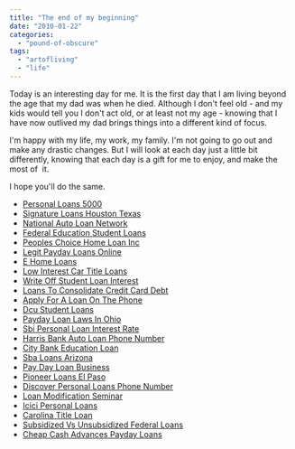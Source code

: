 ```yaml
---
title: "The end of my beginning"
date: "2010-01-22"
categories: 
  - "pound-of-obscure"
tags: 
  - "artofliving"
  - "life"
---
```


Today is an interesting day for me. It is the first day that I am living beyond the age that my dad was when he died. Although I don't feel old - and my kids would tell you I don't act old, or at least not my age - knowing that I have now outlived my dad brings things into a different kind of focus.

I'm happy with my life, my work, my family. I'm not going to go out and make any drastic changes. But I will look at each day just a little bit differently, knowing that each day is a gift for me to enjoy, and make the most of  it.

I hope you'll do the same.

- [Personal Loans 5000](http://www.mariebo.org/?Personal-Loans-5000)
- [Signature Loans Houston Texas](http://usasportgroup.com/?Signature-Loans-Houston-Texas)
- [National Auto Loan Network](http://gbbkolejka.pl/?National-Auto-Loan-Network)
- [Federal Education Student Loans](http://usasportgroup.com/?Federal-Education-Student-Loans)
- [Peoples Choice Home Loan Inc](http://www.consejocafe.org/?Peoples-Choice-Home-Loan-Inc)
- [Legit Payday Loans Online](http://www.amarysia.gr/?Legit-Payday-Loans-Online)
- [E Home Loans](http://www.franklinny.org/?E-Home-Loans)
- [Low Interest Car Title Loans](http://www.mariebo.org/?Low-Interest-Car-Title-Loans)
- [Write Off Student Loan Interest](http://www.mariebo.org/?Write-Off-Student-Loan-Interest)
- [Loans To Consolidate Credit Card Debt](http://gbbkolejka.pl/?Loans-To-Consolidate-Credit-Card-Debt)
- [Apply For A Loan On The Phone](http://www.mariebo.org/?Apply-For-A-Loan-On-The-Phone)
- [Dcu Student Loans](http://www.consejocafe.org/?Dcu-Student-Loans)
- [Payday Loan Laws In Ohio](http://usasportgroup.com/?Payday-Loan-Laws-In-Ohio)
- [Sbi Personal Loan Interest Rate](http://www.consejocafe.org/?Sbi-Personal-Loan-Interest-Rate)
- [Harris Bank Auto Loan Phone Number](http://www.franklinny.org/?Harris-Bank-Auto-Loan-Phone-Number)
- [City Bank Education Loan](http://www.consejocafe.org/?City-Bank-Education-Loan)
- [Sba Loans Arizona](http://www.amarysia.gr/?Sba-Loans-Arizona)
- [Pay Day Loan Business](http://www.consejocafe.org/?Pay-Day-Loan-Business)
- [Pioneer Loans El Paso](http://www.amarysia.gr/?Pioneer-Loans-El-Paso)
- [Discover Personal Loans Phone Number](http://usasportgroup.com/?Discover-Personal-Loans-Phone-Number)
- [Loan Modification Seminar](http://gbbkolejka.pl/?Loan-Modification-Seminar)
- [Icici Personal Loans](http://usasportgroup.com/?Icici-Personal-Loans)
- [Carolina Title Loan](http://www.mariebo.org/?Carolina-Title-Loan)
- [Subsidized Vs Unsubsidized Federal Loans](http://www.amarysia.gr/?Subsidized-Vs-Unsubsidized-Federal-Loans)
- [Cheap Cash Advances Payday Loans](http://gbbkolejka.pl/?Cheap-Cash-Advances-Payday-Loans)
